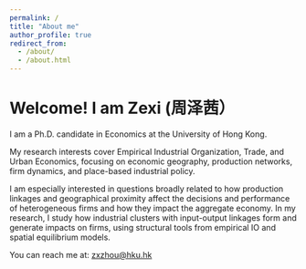 ```yaml
---
permalink: /
title: "About me"
author_profile: true
redirect_from: 
  - /about/
  - /about.html
---
```


Welcome! I am Zexi (周泽茜）
======

​I am a Ph.D. candidate in Economics at the University of Hong Kong. 

My research interests cover Empirical Industrial Organization, Trade, and Urban Economics, focusing on economic geography, production networks, firm dynamics, and place-based industrial policy. 


​I am especially interested in questions broadly related to how production linkages and geographical proximity affect the decisions and performance of heterogeneous firms and how they impact the aggregate economy. In my research, I study how industrial clusters with input-output linkages form and generate impacts on firms, using structural tools from empirical IO and spatial equilibrium models.

You can reach me at: zxzhou@hku.hk 
